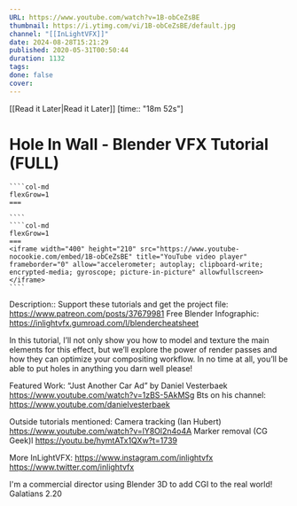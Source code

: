 ```yaml
---
URL: https://www.youtube.com/watch?v=1B-obCeZsBE
thumbnail: https://i.ytimg.com/vi/1B-obCeZsBE/default.jpg
channel: "[[InLightVFX]]"
date: 2024-08-28T15:21:29
published: 2020-05-31T00:50:44
duration: 1132
tags: 
done: false
cover: 
---
```

[[Read it Later|Read it Later]] [time:: "18m 52s"]
# Hole In Wall - Blender VFX Tutorial (FULL)
`````col
````col-md
flexGrow=1
===
 
````
````col-md
flexGrow=1
===
<iframe width="400" height="210" src="https://www.youtube-nocookie.com/embed/1B-obCeZsBE" title="YouTube video player" frameborder="0" allow="accelerometer; autoplay; clipboard-write; encrypted-media; gyroscope; picture-in-picture" allowfullscreen></iframe>
````
`````
Description:: Support these tutorials and get the project file: https://www.patreon.com/posts/37679981
Free Blender Infographic: https://inlightvfx.gumroad.com/l/blendercheatsheet

In this tutorial, I’ll not only show you how to model and texture the main elements for this effect, but we’ll explore the power of render passes and how they can optimize your compositing workflow. In no time at all, you’ll be able to put holes in anything you darn well please!

Featured Work:
“Just Another Car Ad” by Daniel Vesterbaek https://www.youtube.com/watch?v=1zBS-5AkMSg 
Bts on his channel: https://www.youtube.com/danielvesterbaek

Outside tutorials mentioned:
Camera tracking (Ian Hubert) https://www.youtube.com/watch?v=lY8Ol2n4o4A
Marker removal (CG Geek)l https://youtu.be/hymtATx1QXw?t=1739

More InLightVFX:
https://www.instagram.com/inlightvfx
https://www.twitter.com/inlightvfx

I'm a commercial director using Blender 3D to add CGI to the real world!
Galatians 2.20
